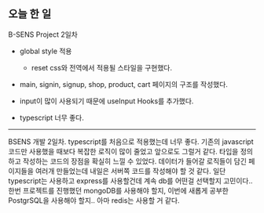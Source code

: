 ## 오늘 한 일

B-SENS Project 2일차

- global style 적용
  - reset css와 전역에서 적용될 스타일을 구현했다.
  
 - main, signin, signup, shop, product, cart 페이지의 구조를 작성했다.

- input이 많이 사용되기 때문에 useInput Hooks를 추가했다.

- typescript 너무 좋다.


---------

BSENS 개발 2일차.
typescript를 처음으로 적용했는데 너무 좋다. 
기존의 javascript 코드만 사용했을 때보다 복잡한 로직이 많이 줄었고 앞으로도 그럴거 같다.
타입을 정의하고 작성하는 코드의 장점을 확실히 느낄 수 있었다.
데이터가 들어갈 로직들이 담긴 페이지들을 여러개 만들었는데 내일은 서버쪽 코드를 작성해야 할 것 같다.
일단 typescript는 사용하고 express를 사용할건데 계속 db를 어떤걸 선택할지 고민이다..
한번 프로젝트를 진행했던 mongoDB를 사용해야 할지, 이번에 새롭게 공부한 PostgrSQL을 사용해야 할지..
아마 redis는 사용할 거 같다.

  
